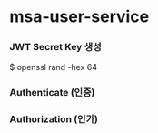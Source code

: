 # msa-user-service

### JWT Secret Key 생성
$ openssl rand -hex 64

### Authenticate (인증)

### Authorization (인가)